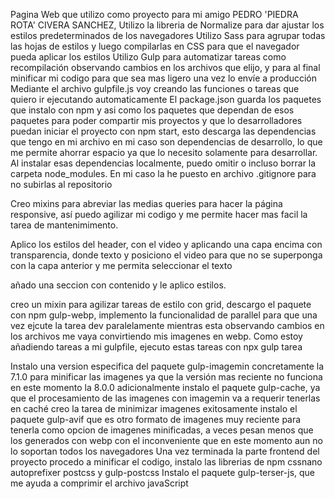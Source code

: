 Pagina Web que utilizo como proyecto para mi amigo PEDRO 'PIEDRA ROTA' CIVERA SANCHEZ,
Utilizo la libreria de Normalize para dar ajustar los estilos predeterminados de los navegadores
Utilizo Sass para agrupar todas las hojas de estilos y luego compilarlas en CSS para que el navegador pueda aplicar los estilos
Utilizo Gulp para automatizar tareas como recompilación observando cambios en los archivos que elijo, y para al final minificar mi codigo para que sea mas ligero una vez lo envíe a producción
Mediante el archivo gulpfile.js voy creando las funciones o tareas que quiero ir ejecutando automaticamente
El package.json guarda los paquetes que instalo con npm y asi como los paquetes que dependan de esos paquetes para poder compartir mis proyectos y que lo desarrolladores puedan iniciar el proyecto con npm start, esto descarga las dependencias que tengo en mi archivo en mi caso son dependencias de desarrollo, lo que me permite ahorrar espacio ya que lo necesito solamente para desarrollar. Al instalar esas dependencias localmente, puedo omitir o incluso borrar la carpeta node_modules.
En mi caso la he puesto en archivo .gitignore para no subirlas al repositorio

Creo mixins para abreviar las medias queries para hacer la página responsive, así puedo agilizar mi codigo y me permite hacer mas facil la tarea de mantenimimento.

Aplico los estilos del header, con el video y aplicando una capa encima con transparencia, donde texto y posiciono el video para que no se superponga con la capa anterior y me permita seleccionar el texto

añado una seccion con contenido y le aplico estilos.

creo un mixin para agilizar tareas de estilo con grid, descargo el paquete con npm gulp-webp, implemento la funcionalidad de parallel para que una vez ejcute la tarea dev paralelamente mientras esta observando cambios en los archivos me vaya convirtiendo mis imagenes en webp.
Como estoy añadiendo tareas a mi gulpfile, ejecuto estas tareas con npx gulp tarea

Instalo una version especifica del paquete gulp-imagemin concretamente la 7.1.0 para minificar las imagenes ya que la versión mas reciente no funciona en este momento la 8.0.0
adicionalmente instalo el paquete gulp-cache, ya que el procesamiento de las imagenes con imagemin va a requerir tenerlas en caché
creo la tarea de minimizar imagenes exitosamente
instalo el paquete gulp-avif que es otro formato de imagenes muy reciente para tenerla como opcion de imagenes minificadas, a veces pesan menos que los generados con webp con el inconveniente que en este momento aun no lo soportan todos los navegadores
Una vez terminada la parte frontend del proyecto procedo a minificar el codigo, instalo las librerias de npm cssnano autoprefixer postcss y gulp-postcss
Instalo el paquete gulp-terser-js, que me ayuda a comprimir el archivo javaScript 
